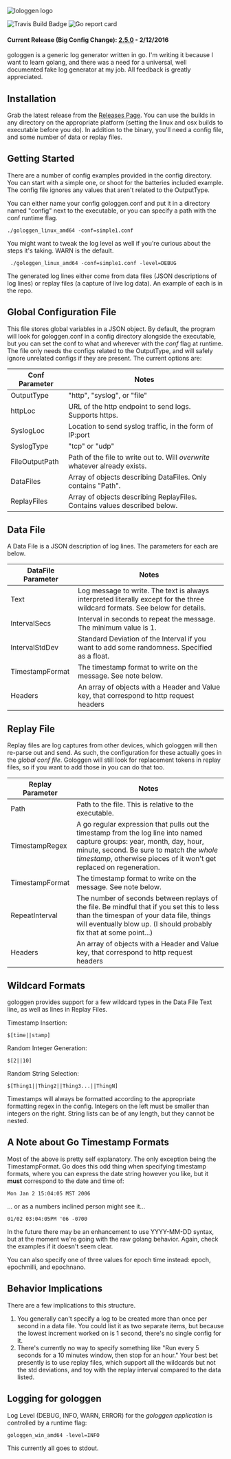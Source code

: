 ![lologgen logo](http://i.imgur.com/xv2D2lE.png)

![Travis Build Badge](https://travis-ci.org/FTWynn/gologgen.svg?branch=master) ![Go report card](http://goreportcard.com/badge/ftwynn/gologgen)

#### Current Release (Big Config Change): [2.5.0](https://github.com/FTWynn/gologgen/releases/tag/v2.5.0) - 2/12/2016

gologgen is a generic log generator written in go. I'm writing it because I want to learn golang, and there was a need for a universal, well documented fake log generator at my job. All feedback is greatly appreciated.

## Installation

Grab the latest release from the [Releases Page](https://github.com/FTWynn/gologgen/releases). You can use the builds in any directory on the appropriate platform (setting the linux and osx builds to executable before you do). In addition to the binary, you'll need a config file, and some number of data or replay files.

## Getting Started

There are a number of config examples provided in the config directory. You can start with a simple one, or shoot for the batteries included example. The config file ignores any values that aren't related to the OutputType.

You can either name your config gologgen.conf and put it in a directory named "config" next to the executable, or you can specify a path with the conf runtime flag.

    ./gologgen_linux_amd64 -conf=simple1.conf

You might want to tweak the log level as well if you're curious about the steps it's taking. WARN is the default.

     ./gologgen_linux_amd64 -conf=simple1.conf -level=DEBUG

The generated log lines either come from data files (JSON descriptions of log lines) or replay files (a capture of live log data). An example of each is in the repo.

## Global Configuration File

This file stores global variables in a JSON object. By default, the program will look for gologgen.conf in a config directory alongside the executable, but you can set the conf to what and wherever with the *conf* flag at runtime. The file only needs the configs related to the OutputType, and will safely ignore unrelated configs if they are present. The current options are:

Conf Parameter | Notes
--------- | -----
OutputType | "http", "syslog", or "file"
httpLoc | URL of the http endpoint to send logs. Supports https.
SyslogLoc | Location to send syslog traffic, in the form of IP:port
SyslogType | "tcp" or "udp"
FileOutputPath | Path of the file to write out to. Will *overwrite* whatever already exists.
DataFiles | Array of objects describing DataFiles. Only contains "Path".
ReplayFiles | Array of objects describing ReplayFiles. Contains values described below.

## Data File

A Data File is a JSON description of log lines. The parameters for each are below.

DataFile Parameter | Notes
--------- | -----
Text | Log message to write. The text is always interpreted literally except for the three wildcard formats. See below for details.
IntervalSecs | Interval in seconds to repeat the message. The minimum value is 1.
IntervalStdDev | Standard Deviation of the Interval if you want to add some randomness. Specified as a float.
TimestampFormat | The timestamp format to write on the message. See note below.
Headers | An array of objects with a Header and Value key, that correspond to http request headers

## Replay File

Replay files are log captures from other devices, which gologgen will then re-parse out and send. As such, the configuration for these actually goes in the *global conf file*. Gologgen will still look for replacement tokens in replay files, so if you want to add those in you can do that too.

Replay Parameter | Notes
--------- | -----
Path | Path to the file. This is relative to the executable.
TimestampRegex | A go regular expression that pulls out the timestamp from the log line into named capture groups: year, month, day, hour, minute, second. Be sure to match *the whole timestamp*, otherwise pieces of it won't get replaced on regeneration.
TimestampFormat | The timestamp format to write on the message. See note below.
RepeatInterval | The number of seconds between replays of the file. Be mindful that if you set this to less than the timespan of your data file, things will eventually blow up. (I should probably fix that at some point...)
Headers | An array of objects with a Header and Value key, that correspond to http request headers

## Wildcard Formats

gologgen provides support for a few wildcard types in the Data File Text line, as well as lines in Replay Files.

Timestamp Insertion:

    $[time||stamp]

Random Integer Generation:

    $[2||10]

Random String Selection:

    $[Thing1||Thing2||Thing3...||ThingN]

Timestamps will always be formatted according to the appropriate formatting regex in the config. Integers on the left must be smaller than integers on the right. String lists can be of any length, but they cannot be nested.

## A Note about Go Timestamp Formats

Most of the above is pretty self explanatory. The only exception being the TimestampFormat. Go does this odd thing when specifying timestamp formats, where you can express the date string however you like, but it **must** correspond to the date and time of:

    Mon Jan 2 15:04:05 MST 2006

... or as a numbers inclined person might see it...

    01/02 03:04:05PM '06 -0700

In the future there may be an enhancement to use YYYY-MM-DD syntax, but at the moment we're going with the raw golang behavior. Again, check the examples if it doesn't seem clear.

You can also specify one of three values for epoch time instead: epoch, epochmilli, and epochnano.

## Behavior Implications

There are a few implications to this structure.

1. You generally can't specify a log to be created more than once per second in a data file. You could list it as two separate items, but because the lowest increment worked on is 1 second, there's no single config for it.
2. There's currently no way to specify something like "Run every 5 seconds for a 10 minutes window, then stop for an hour." Your best bet presently is to use replay files, which support all the wildcards but not the std deviations, and toy with the replay interval compared to the data listed.

## Logging for gologgen

Log Level (DEBUG, INFO, WARN, ERROR) for the *gologgen application* is controlled by a runtime flag:

    gologgen_win_amd64 -level=INFO

This currently all goes to stdout.
